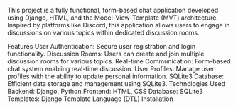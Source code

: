 This project is a fully functional, form-based chat application developed using Django, HTML, and the Model-View-Template (MVT) architecture. Inspired by platforms like Discord, this application allows users to engage in discussions on various topics within dedicated discussion rooms.

Features
User Authentication: Secure user registration and login functionality.
Discussion Rooms: Users can create and join multiple discussion rooms for various topics.
Real-time Communication: Form-based chat system enabling real-time discussion.
User Profiles: Manage user profiles with the ability to update personal information.
SQLite3 Database: Efficient data storage and management using SQLite3.
Technologies Used
Backend: Django, Python
Frontend: HTML, CSS
Database: SQLite3
Templates: Django Template Language (DTL)
Installation
